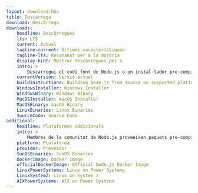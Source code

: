 ```yaml
---
layout: download.hbs
title: Descàrrega
download: Descàrrega
downloads:
    headline: Descàrregues
    lts: LTS
    current: Actual
    tagline-current: Últimes característiques
    tagline-lts: Recomanat per a la majoria
    display-hint: Mostrar descàrregues per a
    intro: >
        Descarregui el codi font de Node.js o un instal·lador pre-compilat per a la seva plataforma, i comenci a desenvolupar avui.
    currentVersion: Versió actual
    buildInstructions: Building Node.js from source on supported platforms
    WindowsInstaller: Windows Installer
    WindowsBinary: Windows Binary
    MacOSInstaller: macOS Installer
    MacOSBinary: macOS Binary
    LinuxBinaries: Linux Binaries
    SourceCode: Source Code
additional:
    headline: Plataformes addicionals
    intro: >
        Membres de la comunitat de Node.js proveeixen paquets pre-compilats de forma no oficial per a plataformes addicionals no suportades per l'equip central de Node.js que poden no estar al mateix nivell de les versions actuals oficials de Node.js.
    platform: Plataforma
    provider: Proveïdor
    SunOSBinaries: SunOS Binaries
    DockerImage: Docker Image
    officialDockerImage: Official Node.js Docker Image
    LinuxPowerSystems: Linux on Power Systems
    LinuxSystemZ: Linux on System z
    AIXPowerSystems: AIX on Power Systems
---
```

